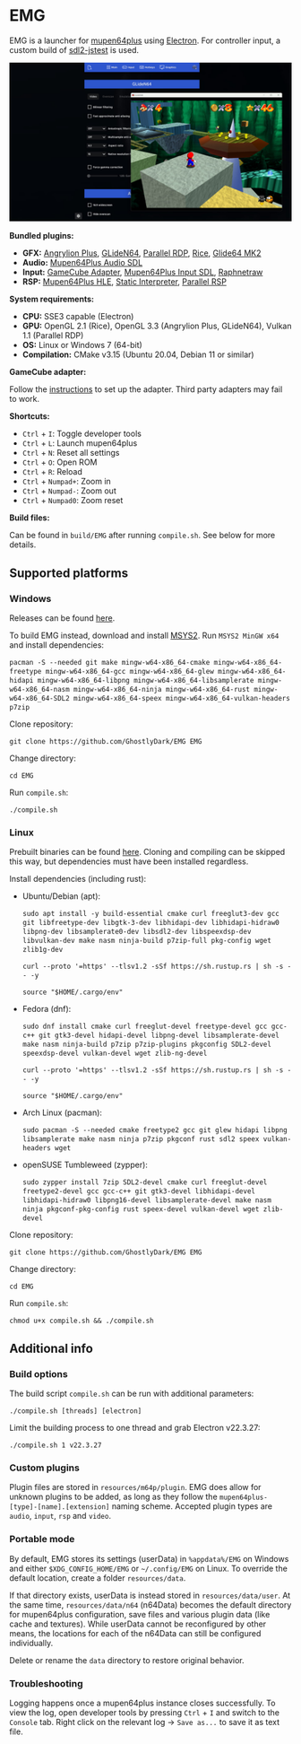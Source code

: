 # EMG

EMG is a launcher for [mupen64plus](https://github.com/GhostlyDark/mupen64plus-core) using [Electron](https://github.com/electron/electron). For controller input, a custom build of [sdl2-jstest](https://github.com/GhostlyDark/sdl-jstest) is used.

![](/emg.jpg)

**Bundled plugins:**

- **GFX:** [Angrylion Plus](https://github.com/GhostlyDark/angrylion-rdp-plus), [GLideN64](https://github.com/GhostlyDark/GLideN64), [Parallel RDP](https://github.com/GhostlyDark/parallel-rdp-standalone), [Rice](https://github.com/GhostlyDark/mupen64plus-video-rice), [Glide64 MK2](https://github.com/GhostlyDark/mupen64plus-video-glide64mk2)
- **Audio:** [Mupen64Plus Audio SDL](https://github.com/GhostlyDark/mupen64plus-audio-sdl)
- **Input:** [GameCube Adapter](https://github.com/GhostlyDark/mupen64plus-input-gca), [Mupen64Plus Input SDL](https://github.com/GhostlyDark/mupen64plus-input-sdl), [Raphnetraw](https://github.com/GhostlyDark/mupen64plus-input-raphnetraw)
- **RSP:** [Mupen64Plus HLE](https://github.com/GhostlyDark/mupen64plus-rsp-hle), [Static Interpreter](https://github.com/GhostlyDark/rsp), [Parallel RSP](https://github.com/GhostlyDark/parallel-rsp)

**System requirements:**

- **CPU:** SSE3 capable (Electron)
- **GPU:** OpenGL 2.1 (Rice), OpenGL 3.3 (Angrylion Plus, GLideN64), Vulkan 1.1 (Parallel RDP)
- **OS:** Linux or Windows 7 (64-bit)
- **Compilation:** CMake v3.15 (Ubuntu 20.04, Debian 11 or similar)

**GameCube adapter:**

Follow the [instructions](https://dolphin-emu.org/docs/guides/how-use-official-gc-controller-adapter-wii-u/#Installation) to set up the adapter. Third party adapters may fail to work.

**Shortcuts:**

- `Ctrl` + `I`: Toggle developer tools
- `Ctrl` + `L`: Launch mupen64plus
- `Ctrl` + `N`: Reset all settings
- `Ctrl` + `O`: Open ROM
- `Ctrl` + `R`: Reload
- `Ctrl` + `Numpad+`: Zoom in
- `Ctrl` + `Numpad-`: Zoom out
- `Ctrl` + `Numpad0`: Zoom reset

**Build files:**

Can be found in `build/EMG` after running `compile.sh`. See below for more details.


## Supported platforms

### Windows

Releases can be found [here](https://github.com/GhostlyDark/EMG/releases/latest).

To build EMG instead, download and install [MSYS2](https://www.msys2.org/). Run `MSYS2 MinGW x64` and install dependencies:
```
pacman -S --needed git make mingw-w64-x86_64-cmake mingw-w64-x86_64-freetype mingw-w64-x86_64-gcc mingw-w64-x86_64-glew mingw-w64-x86_64-hidapi mingw-w64-x86_64-libpng mingw-w64-x86_64-libsamplerate mingw-w64-x86_64-nasm mingw-w64-x86_64-ninja mingw-w64-x86_64-rust mingw-w64-x86_64-SDL2 mingw-w64-x86_64-speex mingw-w64-x86_64-vulkan-headers p7zip
```

Clone repository:
```
git clone https://github.com/GhostlyDark/EMG EMG
```

Change directory:
```
cd EMG
```

Run `compile.sh`:
```
./compile.sh
```


### Linux

Prebuilt binaries can be found [here](https://github.com/GhostlyDark/EMG/releases/latest). Cloning and compiling can be skipped this way, but dependencies must have been installed regardless.

Install dependencies (including rust):

- Ubuntu/Debian (apt):
  ```
  sudo apt install -y build-essential cmake curl freeglut3-dev gcc git libfreetype-dev libgtk-3-dev libhidapi-dev libhidapi-hidraw0 libpng-dev libsamplerate0-dev libsdl2-dev libspeexdsp-dev libvulkan-dev make nasm ninja-build p7zip-full pkg-config wget zlib1g-dev
  ```

  ```
  curl --proto '=https' --tlsv1.2 -sSf https://sh.rustup.rs | sh -s -- -y
  ```

  ```
  source "$HOME/.cargo/env"
  ```

- Fedora (dnf):
  ```
  sudo dnf install cmake curl freeglut-devel freetype-devel gcc gcc-c++ git gtk3-devel hidapi-devel libpng-devel libsamplerate-devel make nasm ninja-build p7zip p7zip-plugins pkgconfig SDL2-devel speexdsp-devel vulkan-devel wget zlib-ng-devel
  ```

  ```
  curl --proto '=https' --tlsv1.2 -sSf https://sh.rustup.rs | sh -s -- -y
  ```

  ```
  source "$HOME/.cargo/env"
  ```

- Arch Linux (pacman):
  ```
  sudo pacman -S --needed cmake freetype2 gcc git glew hidapi libpng libsamplerate make nasm ninja p7zip pkgconf rust sdl2 speex vulkan-headers wget
  ```

- openSUSE Tumbleweed (zypper):
  ```
  sudo zypper install 7zip SDL2-devel cmake curl freeglut-devel freetype2-devel gcc gcc-c++ git gtk3-devel libhidapi-devel libhidapi-hidraw0 libpng16-devel libsamplerate-devel make nasm ninja pkgconf-pkg-config rust speex-devel vulkan-devel wget zlib-devel
  ```

Clone repository:
```
git clone https://github.com/GhostlyDark/EMG EMG
```

Change directory:
```
cd EMG
```

Run `compile.sh`:
```
chmod u+x compile.sh && ./compile.sh
```


## Additional info

### Build options

The build script `compile.sh` can be run with additional parameters:
```
./compile.sh [threads] [electron]
```

Limit the building process to one thread and grab Electron v22.3.27:
```
./compile.sh 1 v22.3.27
```


### Custom plugins

Plugin files are stored in `resources/m64p/plugin`. EMG does allow for unknown plugins to be added, as long as they follow the `mupen64plus-[type]-[name].[extension]` naming scheme. Accepted plugin types are `audio`, `input`, `rsp` and `video`.


### Portable mode

By default, EMG stores its settings (userData) in `%appdata%/EMG` on Windows and either `$XDG_CONFIG_HOME/EMG` or `~/.config/EMG` on Linux. To override the default location, create a folder `resources/data`.

If that directory exists, userData is instead stored in `resources/data/user`. At the same time, `resources/data/n64` (n64Data) becomes the default directory for mupen64plus configuration, save files and various plugin data (like cache and textures). While userData cannot be reconfigured by other means, the locations for each of the n64Data can still be configured individually.

Delete or rename the `data` directory to restore original behavior.


### Troubleshooting

Logging happens once a mupen64plus instance closes successfully. To view the log, open developer tools by pressing `Ctrl` + `I` and switch to the `Console` tab. Right click on the relevant log -> `Save as...` to save it as text file.
